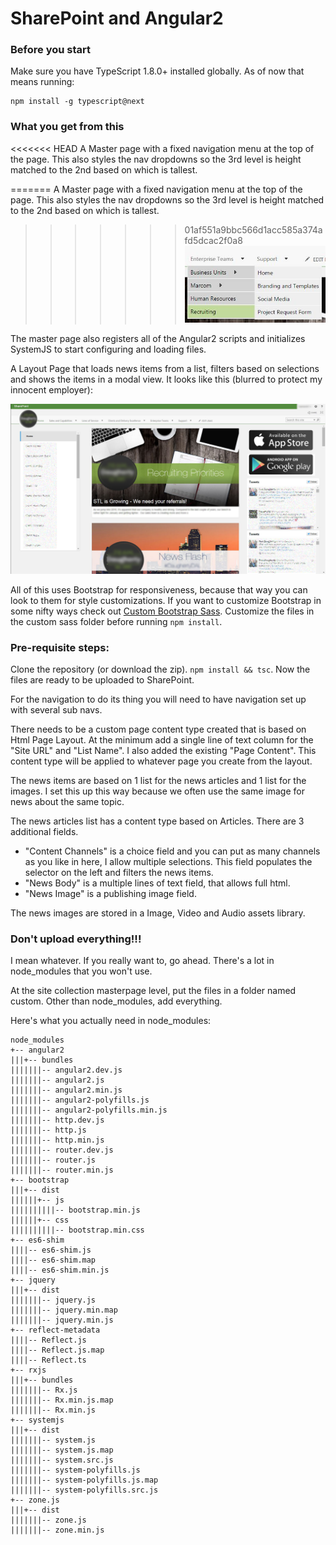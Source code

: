 # SharePoint and Angular2

### Before you start
Make sure you have TypeScript 1.8.0+ installed globally. 
As of now that means running:
```
npm install -g typescript@next
```

### What you get from this
<<<<<<< HEAD
A Master page with a fixed navigation menu at the top of the page. This also styles the nav dropdowns so the 3rd level is height matched to the 2nd based on which is tallest.
 
=======
A Master page with a fixed navigation menu at the top of the page. This also styles the nav dropdowns so the 3rd level is height matched to the 2nd based on which is tallest. 

>>>>>>> 01af551a9bbc566d1acc585a374afd5dcac2f0a8
![Navigation Styles](navImage.JPG)

The master page also registers all of the Angular2 scripts and initializes SystemJS to start configuring and loading files.

A Layout Page that loads news items from a list, filters based on selections and shows the items in a modal view. It looks like this (blurred to protect my innocent employer):

![News Items](homeScreen.JPG)

All of this uses Bootstrap for responsiveness, because that way you can look to them for style customizations. If you want to customize Bootstrap in some nifty ways check out [Custom Bootstrap Sass](https://github.com/kenhansen01/custom-bootstrap-sass). Customize the files in the custom sass folder before running ` npm install `.

### Pre-requisite steps:
Clone the repository (or download the zip). ` npm install && tsc `. Now the files are ready to be uploaded to SharePoint.

For the navigation to do its thing you will need to have navigation set up with several sub navs.

There needs to be a custom page content type created that is based on Html Page Layout. At the minimum add a single line of text column for the "Site URL" and "List Name". I also added the existing "Page Content". This content type will be applied to whatever page you create from the layout.

The news items are based on 1 list for the news articles and 1 list for the images. I set this up this way because we often use the same image for news about the same topic.

The news articles list has a content type based on Articles. There are 3 additional fields. 
- "Content Channels" is a choice field and you can put as many channels as you like in here, I allow multiple selections. This field populates the selector on the left and filters the news items.
- "News Body" is a multiple lines of text field, that allows full html.
- "News Image" is a publishing image field.

The news images are stored in a Image, Video and Audio assets library.

### Don't upload everything!!!
I mean whatever. If you really want to, go ahead. There's a lot in node_modules that you won't use.

At the site collection masterpage level, put the files in a folder named custom. Other than node_modules, add everything.

Here's what you actually need in node_modules:
```
node_modules
+-- angular2
|||+-- bundles
|||||||-- angular2.dev.js
|||||||-- angular2.js
|||||||-- angular2.min.js
|||||||-- angular2-polyfills.js
|||||||-- angular2-polyfills.min.js
|||||||-- http.dev.js
|||||||-- http.js
|||||||-- http.min.js
|||||||-- router.dev.js
|||||||-- router.js
|||||||-- router.min.js
+-- bootstrap
|||+-- dist
||||||+-- js
||||||||||-- bootstrap.min.js
||||||+-- css
||||||||||-- bootstrap.min.css
+-- es6-shim
||||-- es6-shim.js
||||-- es6-shim.map
||||-- es6-shim.min.js
+-- jquery
|||+-- dist
|||||||-- jquery.js
|||||||-- jquery.min.map
|||||||-- jquery.min.js
+-- reflect-metadata
||||-- Reflect.js
||||-- Reflect.js.map
||||-- Reflect.ts
+-- rxjs
|||+-- bundles
|||||||-- Rx.js
|||||||-- Rx.min.js.map
|||||||-- Rx.min.js
+-- systemjs
|||+-- dist
|||||||-- system.js
|||||||-- system.js.map
|||||||-- system.src.js
|||||||-- system-polyfills.js
|||||||-- system-polyfills.js.map
|||||||-- system-polyfills.src.js
+-- zone.js
|||+-- dist
|||||||-- zone.js
|||||||-- zone.min.js
```
